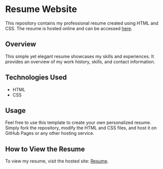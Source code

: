 # Resume Website

This repository contains my professional resume created using HTML and CSS. The resume is hosted online and can be accessed [here](https://mainak4ever.github.io/Resume/).

## Overview
This simple yet elegant resume showcases my skills and experiences. It provides an overview of my work history, skills, and contact information.

## Technologies Used
- HTML
- CSS

## Usage
Feel free to use this template to create your own personalized resume. Simply fork the repository, modify the HTML and CSS files, and host it on GitHub Pages or any other hosting service.

## How to View the Resume
To view my resume, visit the hosted site: [Resume](https://mainak4ever.github.io/Resume/).
